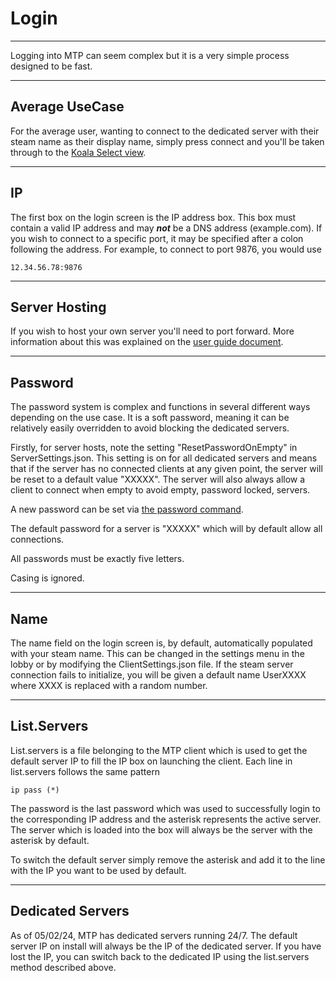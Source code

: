 # Login

---

Logging into MTP can seem complex but it is a very simple process designed to be fast.

---

## Average UseCase

For the average user, wanting to connect to the dedicated server with their steam name as their display name, simply press connect and you'll be taken through to the [Koala Select view](./KoalaSelect.md).

---

## IP

The first box on the login screen is the IP address box. This box must contain a valid IP address and may ***not*** be a DNS address (example.com). If you wish to connect to a specific port, it may be specified after a colon following the address. For example, to connect to port 9876, you would use

```
12.34.56.78:9876
```

---

## Server Hosting

If you wish to host your own server you'll need to port forward. More information about this was explained on the [user guide document](./UserGuide.md).

---

## Password

The password system is complex and functions in several different ways depending on the use case. It is a soft password, meaning it can be relatively easily overridden to avoid blocking the dedicated servers.

Firstly, for server hosts, note the setting "ResetPasswordOnEmpty" in ServerSettings.json. This setting is on for all dedicated servers and means that if the server has no connected clients at any given point, the server will be reset to a default value "XXXXX". The server will also always allow a client to connect when empty to avoid empty, password locked, servers.

A new password can be set via [the password command](./Commands/Password.md).

The default password for a server is "XXXXX" which will by default allow all connections.

All passwords must be exactly five letters.

Casing is ignored.

---

## Name

The name field on the login screen is, by default, automatically populated with your steam name. This can be changed in the settings menu in the lobby or by modifying the ClientSettings.json file. If the steam server connection fails to initialize, you will be given a default name UserXXXX where XXXX is replaced with a random number.

---

## List.Servers

List.servers is a file belonging to the MTP client which is used to get the default server IP to fill the IP box on launching the client. Each line in list.servers follows the same pattern

```
ip pass (*)
```

The password is the last password which was used to successfully login to the corresponding IP address and the asterisk represents the active server. The server which is loaded into the box will always be the server with the asterisk by default.

To switch the default server simply remove the asterisk and add it to the line with the IP you want to be used by default.

---

## Dedicated Servers

As of 05/02/24, MTP has dedicated servers running 24/7. The default server IP on install will always be the IP of the dedicated server. If you have lost the IP, you can switch back to the dedicated IP using the list.servers method described above.

